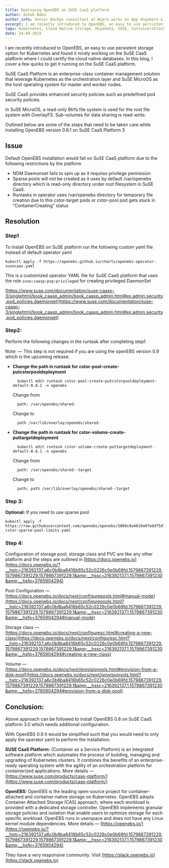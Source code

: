 ```yaml
---
title: Deploying OpenEBS on SUSE CaaS platform
author: Ashok Babu
author_info: Senior DevOps consultant at Wipro works on App Anywhere & cloud-native technologies.
excerpt: I am recently introduced to OpenEBS, an easy to use persistent storage option for Kubernetes and found it nicely working on the SuSE CaaS platform where I could certify the cloud native databases. 
tags: Kubernetes, Cloud Native Storage, Mayadata, SUSE, Containerattachedstorage, OpenEBS
date: 24-04-2019
---
```


I am recently introduced to OpenEBS, an easy to use persistent storage option for Kubernetes and found it nicely working on the SuSE CaaS platform where I could certify the cloud native databases. In this blog, I cover a few quirks to get it running on the SuSE CaaS platform.

SuSE CaaS Platform is an enterprise-class container management solution that leverage Kubernetes as the orchestration layer and SuSE MicroOS as the host operating system for master and worker nodes.

SuSE CaaS provides enhanced security policies such as predefined pod security policies.

In SuSE MicroOS, a read-only Btrfs file system is used for the root file system with OverlayFS. Sub-volumes for data sharing is read-write.

Outlined below are some of the steps that need to be taken care while installing OpenEBS version 0.8.1 on SuSE CaaS Platform 3

## Issue

Default OpenEBS installation would fail on SuSE CaaS platform due to the following restrictions by the platform

- NDM Daemonset fails to spin up as it requires privilege permission
- Sparse pools will not be created as it uses by default /var/openebs directory which is read-only directory under root filesystem in SuSE CaaS.
- Runtasks in operator uses /var/openebs directory for temporary file creation due to this cstor-target pods or cstor-pool pod gets stuck in “ContainerCreating” status

## Resolution

### Step1

To install OpenEBS on SuSE platform run the following custom yaml file instead of default operator yaml

    kubectl apply -f https://openebs.github.io/charts/openebs-operator-susecaas.yaml

This is a customized operator YAML file for SuSE CaaS platform that uses the role `suse:caasp:psp:privileged` for creating privileged DaemonSet

[https://www.suse.com/documentation/suse-caasp-3/singlehtml/book_caasp_admin/book_caasp_admin.html#ex.admin.security.pod_policies.daemonset](https://www.suse.com/documentation/suse-caasp-3/singlehtml/book_caasp_admin/book_caasp_admin.html#ex.admin.security.pod_policies.daemonset)

### Step2:

Perform the following changes in the runtask after completing step1

Note: — This step is not required if you are using the openEBS version 0.9 which is the upcoming release.

- **Change the path in runtask for cstor-pool-create-putcstorpooldeployment**

        kubectl edit runtask cstor-pool-create-putcstorpooldeployment-default-0.8.1 -n openebs

    Change from

        path: /var/openebs/shared-

    Change to

        path /var/lib/overlay/openebs/shared-

- **Change the path in runtask for cstor-volume-create-puttargetdeployment**

        kubectl edit runtask cstor-volume-create-puttargetdeployment-default-0.8.1 -n openebs

    Change from

        path: /var/openebs/shared--target

    Change to

        path: path /var/lib/overlay/openebs/shared--target

### Step 3:

**Optional:** If you need to use sparse pool

    kubectl apply -f https://raw.githubusercontent.com/openebs/openebs/5860c0a4619a9feddf5d75d11f50f2ea8fdcec82/k8s/demo/fio/demo-cstor-sparse-pool-limits.yaml

### Step 4:

Configuration of storage pool, storage class and PVC are like any other platform and the steps are outlined in [https://docs.openebs.io](https://docs.openebs.io/?__hstc=216392137.a6c0b8ba8416b65c52c0226c0e0b69fd.1579867391229.1579867391229.1579867391229.1&amp;__hssc=216392137.1.1579867391230&amp;__hsfp=3765904294)

Pool Configuration — [https://docs.openebs.io/docs/next/configurepools.html#manual-mode](https://docs.openebs.io/docs/next/configurepools.html?__hstc=216392137.a6c0b8ba8416b65c52c0226c0e0b69fd.1579867391229.1579867391229.1579867391229.1&amp;__hssc=216392137.1.1579867391230&amp;__hsfp=3765904294#manual-mode)

Storage class — [https://docs.openebs.io/docs/next/configuresc.html#creating-a-new-class](https://docs.openebs.io/docs/next/configuresc.html?__hstc=216392137.a6c0b8ba8416b65c52c0226c0e0b69fd.1579867391229.1579867391229.1579867391229.1&amp;__hssc=216392137.1.1579867391230&amp;__hsfp=3765904294#creating-a-new-class)

Volume — [https://docs.openebs.io/docs/next/provisionvols.html#provision-from-a-disk-pool](https://docs.openebs.io/docs/next/provisionvols.html?__hstc=216392137.a6c0b8ba8416b65c52c0226c0e0b69fd.1579867391229.1579867391229.1579867391229.1&amp;__hssc=216392137.1.1579867391230&amp;__hsfp=3765904294#provision-from-a-disk-pool)

## Conclusion:

Above approach can be followed to install OpenEBS 0.8 on SuSE CaaS platform 3.0 which needs additional configuration.

With OpenEBS 0.9 it would be simplified such that you would need to only apply the operator yaml to perform the installation.

**SUSE CaaS Platform:** (Container as a Service Platform) is an integrated software platform which automates the process of building, managing and upgrading of Kubernetes clusters. It combines the benefits of an enterprise-ready operating system with the agility of an orchestration platform for containerized applications. More details — [https://www.suse.com/products/caas-platform/](https://www.suse.com/products/caas-platform/)

**OpenEBS:** OpenEBS is the leading open-source project for container-attached and container-native storage on Kubernetes. OpenEBS adopts Container Attached Storage (CAS) approach, where each workload is provided with a dedicated storage controller. OpenEBS implements granular storage policies and isolation that enable users to optimize storage for each specific workload. OpenEBS runs in userspace and does not have any Linux kernel module dependencies. More details — [https://openebs.io/](https://openebs.io/?__hstc=216392137.a6c0b8ba8416b65c52c0226c0e0b69fd.1579867391229.1579867391229.1579867391229.1&amp;__hssc=216392137.1.1579867391230&amp;__hsfp=3765904294)

They have a very responsive community. Visit [https://slack.openebs.io](https://slack.openebs.io)
